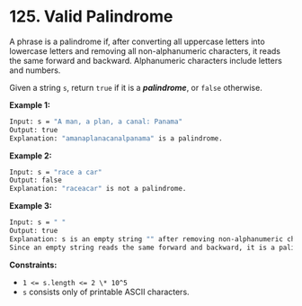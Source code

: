 # 125. Valid Palindrome

A phrase is a palindrome if, after converting all uppercase letters into lowercase letters and removing all non-alphanumeric characters, it reads the same forward and backward. Alphanumeric characters include letters and numbers.

Given a string `s`, return `true` if it is a **_palindrome_**, or `false` otherwise.

**Example 1:**

```bash
Input: s = "A man, a plan, a canal: Panama"
Output: true
Explanation: "amanaplanacanalpanama" is a palindrome.
```

**Example 2:**

```bash
Input: s = "race a car"
Output: false
Explanation: "raceacar" is not a palindrome.
```

**Example 3:**

```bash
Input: s = " "
Output: true
Explanation: s is an empty string "" after removing non-alphanumeric characters.
Since an empty string reads the same forward and backward, it is a palindrome.
```

**Constraints:**

- `1 <= s.length <= 2 \* 10^5`
- `s` consists only of printable ASCII characters.
